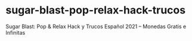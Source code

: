 # sugar-blast-pop-relax-hack-trucos
Sugar Blast: Pop &amp; Relax Hack y Trucos Español 2021 – Monedas Gratis e Infinitas
